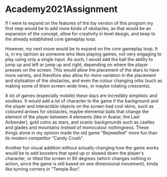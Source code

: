# Academy2021Assignment

If I were to expand on the features of the toy version of this program my first step would be to add more kinds of obstacles, as that would be an expansion of the concept, allow for creativity in level design, and keep to the already established core gameplay loop.

However, my next move would be to expand on the core gameplay loop. It is, in my opinion as someone who likes playing games, not very engaging to play using only a single input. As such, I would add the ball the ability to jump up and left or jump up and right, depending on where the player presses on the screen. This would allow the placement of the stars to have more variety, and therefore also allow for more variation in the placement and stylisation of the obstacles, and even the colour changing orbs (such as making some of them screen-wide lines, or maybe rotating crescents).

A lot of games (especially mobile) these days are incredibly simplistic and soulless. It would add a lot of character to the game if the background and the player and interactible objects on the screen had cool skins, such as coloured arrows for obstacles, maybe elemental balls that change the element of the player between 4 elements (like in Avatar, the Last Airbender), gold coins as stars, and scenic backgrounds such as castles and glades and mountains instead of monocolour nothingness. These things alone in my opinion made the old game "Bejewelled" more fun than its modern competitor "Candy Crush".

Another fun visual addition without actually changing how the game works would be to add boosters that sped up or slowed down the player's character, or tilted the screen in 90 degrees (which changes nothing in action, since the game is still based on one dimensional movement), kinda like turning corners in "Temple Run".